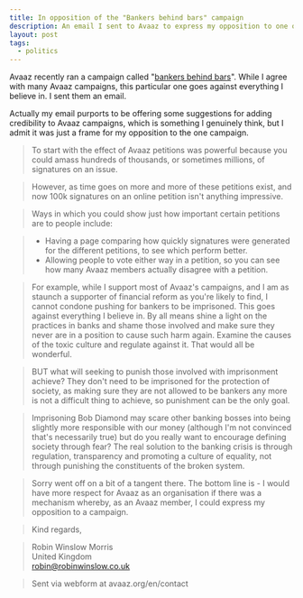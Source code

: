 ```yaml
---
title: In opposition of the "Bankers behind bars" campaign
description: An email I sent to Avaaz to express my opposition to one of their campaigns. 
layout: post
tags:
  - politics
---
```

 
Avaaz recently ran a campaign called "[bankers behind bars](http://www.avaaz.org/en/bankers_behind_bars_g/)". While I
agree with many Avaaz campaigns, this particular one goes against
everything I believe in. I sent them an email.

Actually my email purports to be offering some suggestions for adding
credibility to Avaaz campaigns, which is something I genuinely think,
but I admit it was just a frame for my opposition to the one campaign.

> To start with the effect of Avaaz petitions was powerful because you
> could amass hundreds of thousands, or sometimes millions, of signatures
> on an issue.

> However, as time goes on more and more of these petitions exist, and now
> 100k signatures on an online petition isn't anything impressive.

> Ways in which you could show just how important certain petitions are to
> people include:

> - Having a page comparing how quickly signatures were generated for the different petitions, to see which perform better.
> - Allowing people to vote either way in a petition, so you can see how many Avaaz members actually disagree with a petition.

> For example, while I support most of Avaaz's campaigns, and I am as
> staunch a supporter of financial reform as you're likely to find, I
> cannot condone pushing for bankers to be imprisoned. This goes against
> everything I believe in. By all means shine a light on the practices in
> banks and shame those involved and make sure they never are in a
> position to cause such harm again. Examine the causes of the toxic
> culture and regulate against it. That would all be wonderful.

> BUT what will seeking to punish those involved with imprisonment
> achieve? They don't need to be imprisoned for the protection of society,
> as making sure they are not allowed to be bankers any more is not a
> difficult thing to achieve, so punishment can be the only goal.

> Imprisoning Bob Diamond may scare other banking bosses into being
> slightly more responsible with our money (although I'm not convinced 
> that's necessarily true) but do you really want to encourage defining 
> society through fear? The real solution to the banking crisis is through 
> regulation, transparency and promoting a culture of equality, not through 
> punishing the constituents of the broken system.

> Sorry went off on a bit of a tangent there. The bottom line is - I would
> have more respect for Avaaz as an organisation if there was a mechanism
> whereby, as an Avaaz member, I could express my opposition to a
> campaign.

> Kind regards,

> Robin Winslow Morris  
> United Kingdom  
> robin@robinwinslow.co.uk

> Sent via webform at avaaz.org/en/contact
